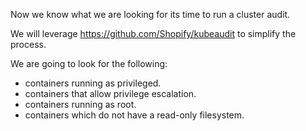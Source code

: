 
Now we know what we are looking for its time to run a cluster audit.

We will leverage https://github.com/Shopify/kubeaudit to simplify the process.

We are going to look for the following:

- containers running as privileged.
- containers that allow privilege escalation.
- containers running as root.
- containers which do not have a read-only filesystem.
